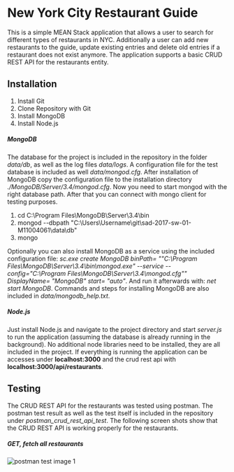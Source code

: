 # New York City Restaurant Guide

This is a simple MEAN Stack application that allows a user to search for different types of restaurants in NYC. Additionally a user can add new restaurants to the guide, update existing entries and delete old entries if a restaurant does not exist anymore. The application supports a basic CRUD REST API for the restaurants entity.

## Installation

1. Install Git
2. Clone Repository with Git
3. Install MongoDB
4. Install Node.js

##### MongoDB

The database for the project is included in the repository in the folder *data/db*, as well as the log files *data/logs*. A configuration file for the test database is included as well *data/mongod.cfg*. After installation of MongoDB copy the configuration file to the installation directory *./MongoDB/Server/3.4/mongod.cfg*. Now you need to start mongod with the right database path. After that you can connect with mongo client for testing purposes.

1. cd C:\Program Files\MongoDB\Server\3.4\bin
2. mongod --dbpath "C:\Users\Username\git\sad-2017-sw-01-M11004061\data\db"
3. mongo

Optionally you can also install MongoDB as a service using the included configuration file: *sc.exe create MongoDB binPath= "\"C:\Program Files\MongoDB\Server\3.4\bin\mongod.exe\" --service --config=\"C:\Program Files\MongoDB\Server\3.4\mongod.cfg\"" DisplayName= "MongoDB" start= "auto"*. And run it afterwards with: *net start MongoDB*. Commands and steps for installing MongoDB are also included in *data/mongodb_help.txt*.

##### Node.js

Just install Node.js and navigate to the project directory and start *server.js* to run the application (assuming the database is already running in the background). No additional node libraries need to be installed, they are all included in the project. If everything is running the application can be accesses under **localhost:3000** and the crud rest api with **localhost:3000/api/restaurants**.

## Testing

The CRUD REST API for the restaurants was tested using postman. The postman test result as well as the test itself is included in the repository under *postman_crud_rest_api_test*. The following screen shots show that the CRUD REST API is working properly for the restaurants.

##### GET, fetch all restaurants

![postman test image 1](https://github.com/infomediadesign/sad-2017-sw-01-M11004061/blob/master/postman_crud_rest_api_test/postman_api_test_get_all.png)

